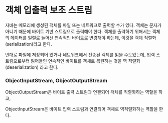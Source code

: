 # 객체 입출력 보조 스트림

자바는 메모리에 생성된 객체를 파일 또는 네트워크로 출력할 수가 있다.
객체는 문자가 아니기 때문에 바이트 기반 스트림으로 출력해야 한다.
객체를 출력하기 위해서는 객체의 데이터를 일렬로 늘어선
연속적인 바이트로 변경해야 하는데, 이것을 객체 직렬화(serialization)라고 한다.

반대로 파일에 저장되어 있거나 네트워크에서 전송된 객체를 읽을 수도있는데,
입력 스트림으로부터 읽어들인 연속적인 바이트를 객체로 복원하는 것을
역 직렬화(deserialization) 라고 한다.

### ObjectInputStream, ObjectOutputStream

ObjectOutputStream은 바이트 출력 스트림과 연결되어 
객체를 직렬화하는 역할을 하고, 

ObjectInputStream은 바이트 입력 스트림과 연결되어 객체로 역직렬화하는
역할을 한다. 